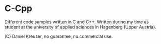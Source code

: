 # C-Cpp

Different code samples written in C and C++.
Written during my time as student at the university of applied sciences in Hagenberg (Upper Austria).

(C) Daniel Kreuzer, no guarantee, no commercial use.
